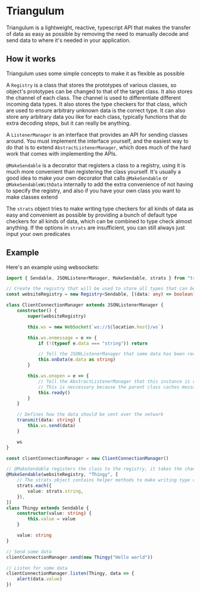 # Triangulum

Triangulum is a lightweight, reactive, typescript API that makes the transfer of data as easy as possible by removing the need to manually decode and send data to where it's needed in your application.

## How it works

Triangulum uses some simple concepts to make it as flexible as possible

A `Registry` is a class that stores the prototypes of various classes, so object's prototypes can be changed to that of the target class.
It also stores the channel of each class. The channel is used to differentiate different incoming data types.
It also stores the type checkers for that class, which are used to ensure arbitrary unknown data is the correct type.
It can also store any arbitrary data you like for each class, typically functions that do extra decoding steps, but it can really be anything.

A `ListenerManager` is an interface that provides an API for sending classes around.
You must implement the interface yourself, and the easiest way to do that is to extend `AbstractListenerManager`, which does much of the hard work that comes with implementing the APIs.

`@MakeSendable` is a decorator that registers a class to a registry, using it is much more convenient than registering the class yourself. It's usually a good idea to make your own decorator that calls `@MakeSendable` or `@MakeSendableWithData` internally to add the extra convenience of not having to specify the registry, and also if you have your own class you want to make classes extend

The `strats` object tries to make writing type checkers for all kinds of data as easy and convenient as possible by providing a bunch of default type checkers for all kinds of data, which can be combined to type check almost anything. If the options in `strats` are insufficient, you can still always just input your own predicates

## Example

Here's an example using websockets:

```typescript
import { Sendable, JSONListenerManager, MakeSendable, strats } from "triangulum"

// Create the registry that will be used to store all types that can be sent
const websiteRegistry = new Registry<Sendable, [(data: any) => boolean]>()

class ClientConnectionManager extends JSONListenerManager {
    constructor() {
        super(websiteRegistry)

        this.ws = new WebSocket(`ws://${location.host}/ws`)

        this.ws.onmessage = e => {
            if (!(typeof e.data === "string")) return

            // Tell the JSONListenerManager that some data has been received
            this.onData(e.data as string)
        }

        this.ws.onopen = e => {
            // Tell the AbstractListenerManager that this instance is ready to send messages
            // This is neccessary because the parent class caches messages to allow for instantiating the class and sending stuff immediately after
            this.ready()
        }
    }

    // Defines how the data should be sent over the network
    transmit(data: string) {
        this.ws.send(data)
    }

    ws
}

const clientConnectionManager = new ClientConnectionManager()

// @MakeSendable registers the class to the registry, it takes the channel the class should be sent through, as well as how the data should be type checked.
@MakeSendable(websiteRegistry, "Thingy", [
    // The strats object contains helper methods to make writing type checkers easier.
    strats.each({
        value: strats.string,
    }),
])
class Thingy extends Sendable {
    constructor(value: string) {
        this.value = value
    }

    value: string
}

// Send some data
clientConnectionManager.send(new Thingy("Hello world"))

// Listen for some data
clientConnectionManager.listen(Thingy, data => {
    alert(data.value)
})
```
